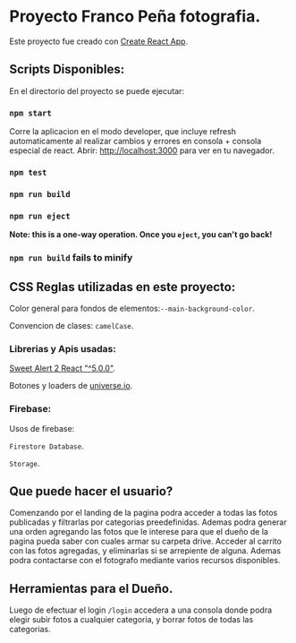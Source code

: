 # Proyecto Franco Peña fotografia.

Este proyecto fue creado con [Create React App](https://github.com/facebook/create-react-app).

##  Scripts Disponibles:

En el directorio del proyecto se puede ejecutar:

### `npm start`

Corre la aplicacion en el modo developer, que incluye refresh automaticamente al realizar cambios y errores en consola + consola
especial de react.
Abrir: [http://localhost:3000](http://localhost:3000) para ver en tu navegador.

### `npm test`

### `npm run build`

### `npm run eject`
**Note: this is a one-way operation. Once you `eject`, you can't go back!**

### `npm run build` fails to minify

## CSS Reglas utilizadas en este proyecto: 

Color general para fondos de elementos:`--main-background-color`.

Convencion de clases: `camelCase`.

### Librerias y Apis usadas:

[Sweet Alert 2 React "^5.0.0"](https://github.com/sweetalert2/sweetalert2-react-content).

Botones y loaders de [universe.io](https://uiverse.io/).

### Firebase:
Usos de firebase: 

`Firestore Database`.

`Storage`.

## Que puede hacer el usuario?

Comenzando por el landing de la pagina podra acceder a todas las fotos publicadas y filtrarlas por categorias preedefinidas.
Ademas podra generar una orden agregando las fotos que le interese para que el dueño de la pagina pueda saber con cuales armar su carpeta drive. Acceder al carrito con las fotos agregadas, y eliminarlas si se arrepiente de alguna. 
Ademas podra contactarse con el fotografo mediante varios recursos disponibles. 

## Herramientas para el Dueño.

Luego de efectuar el login  `/login` accedera a una consola donde podra elegir subir fotos a cualquier categoria, y borrar fotos de todas las categorias.
